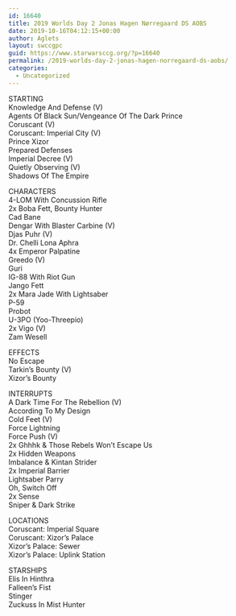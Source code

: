 ```yaml
---
id: 16640
title: 2019 Worlds Day 2 Jonas Hagen Nørregaard DS AOBS
date: 2019-10-16T04:12:15+00:00
author: Aglets
layout: swccgpc
guid: https://www.starwarsccg.org/?p=16640
permalink: /2019-worlds-day-2-jonas-hagen-norregaard-ds-aobs/
categories:
  - Uncategorized
---
```

STARTING  
Knowledge And Defense (V)  
Agents Of Black Sun/Vengeance Of The Dark Prince  
Coruscant (V)  
Coruscant: Imperial City (V)  
Prince Xizor  
Prepared Defenses  
Imperial Decree (V)  
Quietly Observing (V)  
Shadows Of The Empire

CHARACTERS  
4-LOM With Concussion Rifle  
2x Boba Fett, Bounty Hunter  
Cad Bane  
Dengar With Blaster Carbine (V)  
Djas Puhr (V)  
Dr. Chelli Lona Aphra  
4x Emperor Palpatine  
Greedo (V)  
Guri  
IG-88 With Riot Gun  
Jango Fett  
2x Mara Jade With Lightsaber  
P-59  
Probot  
U-3PO (Yoo-Threepio)  
2x Vigo (V)  
Zam Wesell

EFFECTS  
No Escape  
Tarkin&#8217;s Bounty (V)  
Xizor’s Bounty

INTERRUPTS  
A Dark Time For The Rebellion (V)  
According To My Design  
Cold Feet (V)  
Force Lightning  
Force Push (V)  
2x Ghhhk & Those Rebels Won’t Escape Us  
2x Hidden Weapons  
Imbalance & Kintan Strider  
2x Imperial Barrier  
Lightsaber Parry  
Oh, Switch Off  
2x Sense  
Sniper & Dark Strike

LOCATIONS  
Coruscant: Imperial Square  
Coruscant: Xizor’s Palace  
Xizor’s Palace: Sewer  
Xizor’s Palace: Uplink Station

STARSHIPS  
Elis In Hinthra  
Falleen’s Fist  
Stinger  
Zuckuss In Mist Hunter